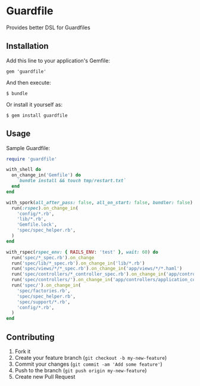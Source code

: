 # Guardfile

Provides better DSL for Guardfiles

## Installation

Add this line to your application's Gemfile:

    gem 'guardfile'

And then execute:

    $ bundle

Or install it yourself as:

    $ gem install guardfile

## Usage

Sample Guardfile:

```ruby
require 'guardfile'

with_shell do
  on_change_in('Gemfile') do
    `bundle install && touch tmp/restart.txt`
  end
end

with_spork(all_after_pass: false, all_on_start: false, bundler: false) do
  run(:rspec).on_change_in(
    'config/*.rb',
    'lib/*.rb',
    'Gemfile.lock',
    'spec/spec_helper.rb',
  )
end

with_rspec(rspec_env: { RAILS_ENV: 'test' }, wait: 60) do
  run('spec/*_spec.rb').on_change
  run('spec/lib/*_spec.rb').on_change_in('lib/*.rb')
  run('spec/views/*/*_spec.rb').on_change_in('app/views/*/*.haml')
  run('spec/controllers/*_controller_spec.rb').on_change_in('app/controllers/*_controller.rb')
  run('spec/controllers/').on_change_in('app/controllers/application_controller.rb')
  run('spec/').on_change_in(
    'spec/factories.rb',
    'spec/spec_helper.rb',
    'spec/support/*.rb',
    'config/*.rb',
  )
end
```

## Contributing

1. Fork it
2. Create your feature branch (`git checkout -b my-new-feature`)
3. Commit your changes (`git commit -am 'Add some feature'`)
4. Push to the branch (`git push origin my-new-feature`)
5. Create new Pull Request
